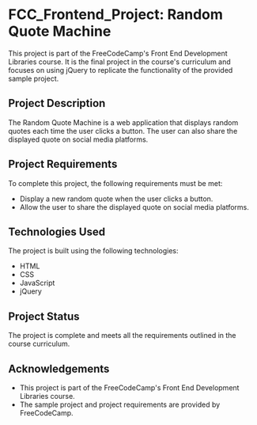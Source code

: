 # FCC_Frontend_Project: Random Quote Machine

This project is part of the FreeCodeCamp's Front End Development Libraries course. It is the final project in the course's curriculum and focuses on using jQuery to replicate the functionality of the provided sample project.

## Project Description

The Random Quote Machine is a web application that displays random quotes each time the user clicks a button. The user can also share the displayed quote on social media platforms.

## Project Requirements

To complete this project, the following requirements must be met:

- Display a new random quote when the user clicks a button.
- Allow the user to share the displayed quote on social media platforms.

## Technologies Used

The project is built using the following technologies:

- HTML
- CSS
- JavaScript
- jQuery

## Project Status

The project is complete and meets all the requirements outlined in the course curriculum.

## Acknowledgements

- This project is part of the FreeCodeCamp's Front End Development Libraries course.
- The sample project and project requirements are provided by FreeCodeCamp.
